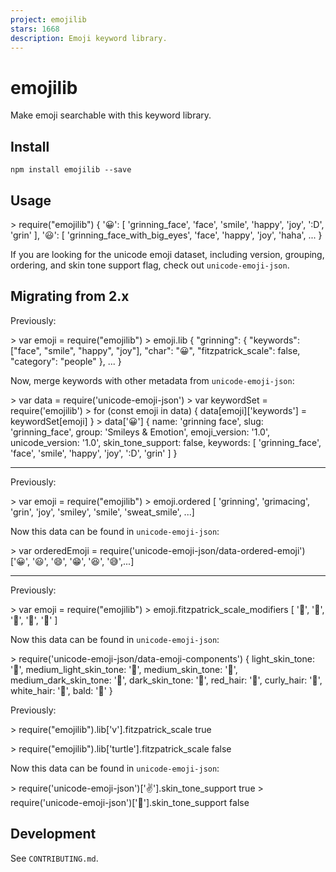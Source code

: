 ```yaml
---
project: emojilib
stars: 1668
description: Emoji keyword library.
---
```


emojilib
========

Make emoji searchable with this keyword library.

Install
-------

```
npm install emojilib --save
```

Usage
-----

\> require("emojilib")
{
  '😀': \[
    'grinning\_face',
    'face',
    'smile',
    'happy',
    'joy',
    ':D',
    'grin'
  \],
  '😃': \[
    'grinning\_face\_with\_big\_eyes',
    'face',
    'happy',
    'joy',
    'haha',
  ...
}

If you are looking for the unicode emoji dataset, including version, grouping, ordering, and skin tone support flag, check out `unicode-emoji-json`.

Migrating from 2.x
------------------

Previously:

\> var emoji \= require("emojilib")
\> emoji.lib
{
  "grinning": {
    "keywords": \["face", "smile", "happy", "joy"\],
    "char": "😀",
    "fitzpatrick\_scale": false,
    "category": "people"
  },
  ...
}

Now, merge keywords with other metadata from `unicode-emoji-json`:

\> var data \= require('unicode-emoji-json')
\> var keywordSet \= require('emojilib')
\> for (const emoji in data) {
data\[emoji\]\['keywords'\] \= keywordSet\[emoji\]
}
\> data\['😀'\]
{
  name: 'grinning face',
  slug: 'grinning\_face',
  group: 'Smileys & Emotion',
  emoji\_version: '1.0',
  unicode\_version: '1.0',
  skin\_tone\_support: false,
  keywords: \[ 'grinning\_face', 'face', 'smile', 'happy', 'joy', ':D', 'grin' \]
}

* * *

Previously:

\> var emoji \= require("emojilib")
\> emoji.ordered
\[ 'grinning', 'grimacing', 'grin', 'joy', 'smiley', 'smile', 'sweat\_smile', ...\]

Now this data can be found in `unicode-emoji-json`:

\> var orderedEmoji \= require('unicode-emoji-json/data-ordered-emoji')
\['😀', '😃', '😄', '😁', '😆', '😅',...\]

* * *

Previously:

\> var emoji \= require("emojilib")
\> emoji.fitzpatrick\_scale\_modifiers
\[ '🏻', '🏼', '🏽', '🏾', '🏿' \]

Now this data can be found in `unicode-emoji-json`:

\> require('unicode-emoji-json/data-emoji-components')
{
  light\_skin\_tone: '🏻',
  medium\_light\_skin\_tone: '🏼',
  medium\_skin\_tone: '🏽',
  medium\_dark\_skin\_tone: '🏾',
  dark\_skin\_tone: '🏿',
  red\_hair: '🦰',
  curly\_hair: '🦱',
  white\_hair: '🦳',
  bald: '🦲'
}

Previously:

\> require("emojilib").lib\['v'\].fitzpatrick\_scale
true

\> require("emojilib").lib\['turtle'\].fitzpatrick\_scale
false

Now this data can be found in `unicode-emoji-json`:

\> require('unicode-emoji-json')\['✌️'\].skin\_tone\_support
true
\> require('unicode-emoji-json')\['🐢'\].skin\_tone\_support
false

Development
-----------

See `CONTRIBUTING.md`.
